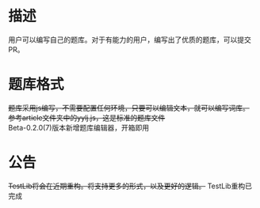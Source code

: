 # 描述
用户可以编写自己的题库。对于有能力的用户，编写出了优质的题库，可以提交PR。

# 题库格式
~~题库采用js编写，不需要配置任何环境，只要可以编辑文本，就可以编写词库。
参考article文件夹中的yylj.js，这是标准的题库文件~~<br>
Beta-0.2.0(7)版本新增题库编辑器，开箱即用

# 公告
~~TestLib将会在近期重构。将支持更多的形式，以及更好的逻辑。~~
TestLib重构已完成

